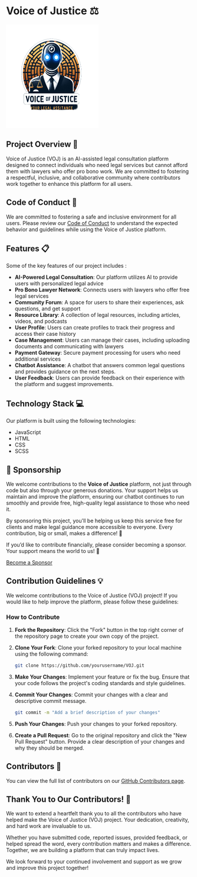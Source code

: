 <h1 >Voice of Justice ⚖️</h1>

<p align="left">
  <img src="image.png" alt="Sample Image" width="250" height="280">
</p>

## Project Overview 🌟
Voice of Justice (VOJ) is an AI-assisted legal consultation platform designed to connect individuals who need legal services but cannot afford them with lawyers who offer pro bono work. We are committed to fostering a respectful, inclusive, and collaborative community where contributors work together to enhance this platform for all users.

## Code of Conduct 📜
We are committed to fostering a safe and inclusive environment for all users. Please review our [Code of Conduct](Code_Of_Conduct.md) to understand the expected behavior and guidelines while using the Voice of Justice platform.

## Features 📋
Some of the key features of our project includes : 
- **AI-Powered Legal Consultation**: Our platform utilizes AI to provide users with personalized legal advice
- **Pro Bono Lawyer Network**: Connects users with lawyers who offer free legal services
- **Community Forum**: A space for users to share their experiences, ask questions, and get support
- **Resource Library**: A collection of legal resources, including articles, videos, and podcasts
- **User Profile**: Users can create profiles to track their progress and access their case history
- **Case Management**: Users can manage their cases, including uploading documents and communicating with lawyers
- **Payment Gateway**: Secure payment processing for users who need additional services
- **Chatbot Assistance**: A chatbot that answers common legal questions and provides guidance on the next steps.
-  **User Feedback**: Users can provide feedback on their experience with the platform and suggest improvements.

## Technology Stack 💻
Our platform is built using the following technologies:
- JavaScript
- HTML
- CSS
- SCSS

## 💖 Sponsorship

We welcome contributions to the **Voice of Justice** platform, not just through code but also through your generous donations. Your support helps us maintain and improve the platform, ensuring our chatbot continues to run smoothly and provide free, high-quality legal assistance to those who need it.

By sponsoring this project, you'll be helping us keep this service free for clients and make legal guidance more accessible to everyone. Every contribution, big or small, makes a difference! 🙏

If you’d like to contribute financially, please consider becoming a sponsor. Your support means the world to us! 🌟

[Become a Sponsor](#)

## Contribution Guidelines 💡

We welcome contributions to the Voice of Justice (VOJ) project! If you would like to help improve the platform, please follow these guidelines:

### How to Contribute

1. **Fork the Repository**: Click the "Fork" button in the top right corner of the repository page to create your own copy of the project.

2. **Clone Your Fork**: Clone your forked repository to your local machine using the following command:
   ```bash
   git clone https://github.com/yourusername/VOJ.git
3. **Make Your Changes**: Implement your feature or fix the bug. Ensure that your code follows the project's coding standards and style guidelines.
4. **Commit Your Changes**: Commit your changes with a clear and descriptive commit message.
    ```bash
    git commit -m "Add a brief description of your changes"
5. **Push Your Changes**: Push your changes to your forked repository.
6. **Create a Pull Request**: Go to the original repository and click the "New Pull Request" button. Provide a clear description of your changes and why they should be merged.

## Contributors 🤝
You can view the full list of contributors on our [GitHub Contributors page](https://github.com/Data-Sculptor-X/VOJ-ReactJS/graphs/contributors).

## Thank You to Our Contributors! 🙏

We want to extend a heartfelt thank you to all the contributors who have helped make the Voice of Justice (VOJ) project. Your dedication, creativity, and hard work are invaluable to us.

Whether you have submitted code, reported issues, provided feedback, or helped spread the word, every contribution matters and makes a difference. Together, we are building a platform that can truly impact lives.

We look forward to your continued involvement and support as we grow and improve this project together!
